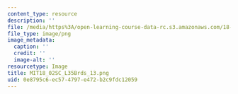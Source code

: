```yaml
---
content_type: resource
description: ''
file: /media/https%3A/open-learning-course-data-rc.s3.amazonaws.com/18-02sc-multivariable-calculus-fall-2010/0e8795c6ec574797e472b2c9fdc12059_MIT18_02SC_L35Brds_13.png
file_type: image/png
image_metadata:
  caption: ''
  credit: ''
  image-alt: ''
resourcetype: Image
title: MIT18_02SC_L35Brds_13.png
uid: 0e8795c6-ec57-4797-e472-b2c9fdc12059
---
```

